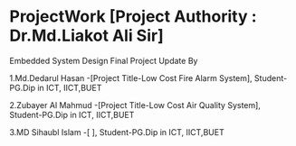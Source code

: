 # ProjectWork [Project Authority : Dr.Md.Liakot Ali Sir]
Embedded System Design Final Project Update 
By 

1.Md.Dedarul Hasan -[Project Title-Low Cost Fire Alarm System], Student-PG.Dip in ICT, IICT,BUET


2.Zubayer Al Mahmud -[Project Title-Low Cost Air Quality System], Student-PG.Dip in ICT, IICT,BUET


3.MD Sihaubl Islam -[ ], Student-PG.Dip in ICT, IICT,BUET



